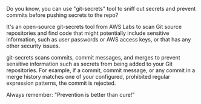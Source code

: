 Do you know, you can use "git-secrets" tool to sniff out secrets and prevent commits before pushing secrets to the repo?

It's an open-source git-secrets tool from AWS Labs to scan Git source repositories and find code that might potentially include sensitive information, such as user passwords or AWS access keys, or that has any other security issues.

git-secrets scans commits, commit messages, and merges to prevent sensitive information such as secrets from being added to your Git repositories.
For example, if a commit, commit message, or any commit in a merge history matches one of your configured, prohibited regular expression patterns, the commit is rejected.

Always remember: "Prevention is better than cure!"
